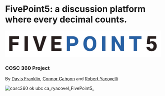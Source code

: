 # FivePoint5: a discussion platform where every decimal counts.

![5.5 LOGO](/img/FivePoint5-white.png)
### COSC 360 Project
By [Davis Franklin](https://github.com/Davis245), [Connor Cahoon](https://github.com/cmcahoon01) and [Robert Yacovelli](https://github.com/robertyac)

![cosc360 ok ubc ca_ryacovel_FivePoint5_](https://github.com/robertyac/FivePoint5/assets/112982183/fd7e9f39-b9da-42cc-8275-bfac84770e5c)
